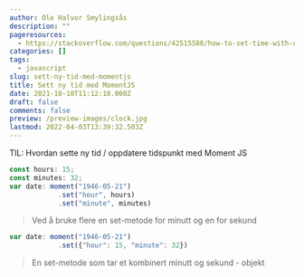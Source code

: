 ```yaml
---
author: Ole Halvor Smylingsås
description: ""
pageresources:
  - https://stackoverflow.com/questions/42515588/how-to-set-time-with-date-in-momentjs
categories: []
tags:
  - javascript
slug: sett-ny-tid-med-momentjs
title: Sett ny tid med MomentJS
date: 2021-10-10T11:12:18.000Z
draft: false
comments: false
preview: /preview-images/clock.jpg
lastmod: 2022-04-03T13:39:32.503Z
---
```


TIL: Hvordan sette ny tid / oppdatere tidspunkt med Moment JS
<!--more-->

```js 
const hours: 15;
const minutes: 32;
var date: moment("1946-05-21")
            .set("hour", hours)
            .set("minute", minutes)
```
> Ved å bruke flere en set-metode for minutt og en for sekund

```js
var date: moment("1946-05-21")
            .set({"hour": 15, "minute": 32})
```
> En set-metode som tar et kombinert minutt og sekund - objekt